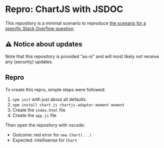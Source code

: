 # Repro: ChartJS with JSDOC

This repository is a minimal scenario to reproduce [the scenario for a specific Stack Overflow question](https://stackoverflow.com/q/77466760/419956).

## ⚠️ Notice about updates

Note that this repository is provided "as-is" and will most likely not receive any (security) updates.

## Repro

To create this repro, simple steps were followed:

1. `npm init` with just about all defaults
1. `npm install chart.js chartjs-adapter-moment moment`
1. Create the `index.html` file
1. Create the `app.js` file

Then open the repository with vscode:

- Outcome: red error for `new Chart(...)`
- Expected: intellisense for `Chart`
